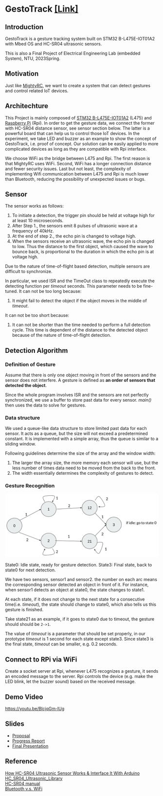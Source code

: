 # GestoTrack [[Link]](https://github.com/featherchen/GestoTrack)

## Introduction
GestoTrack is a gesture tracking system built on STM32 B-L475E-IOT01A2 with Mbed OS and HC-SR04 ultrasonic sensors.

This is also a Final Project of Electrical Engineering Lab (embedded System), NTU, 2023Spring.

## Motivation
Just like [MightyRC](https://mightyrc.com/), we want to create a system that can detect gestures and control related IoT devices.
## Architechture

This Project is mainly composed of [STM32 B-L475E-IOT01A2](https://www.st.com/en/evaluation-tools/b-l475e-iot01a.html) (L475) and [Raspberry Pi](https://www.raspberrypi.com/) (Rpi). In order to get the gesture data, we connect the former with HC-SR04 distance sensor, see sensor section below. The latter is a powerful board that can help us to control those IoT devices. In the experiment, we take LED and buzzer as an example to show the concept of GestoTrack, i.e. proof of concept. Our solution can be easily applied to more complicated devices as long as they are compatible with Rpi interface.

We choose WiFi as the bridge between L475 and Rpi. The first reason is that MightyRC uses WiFi. Second, WiFi has a longer connection distance and fewer security issues. Last but not least, the complexity of implementing Wifi communication between L475 and Rpi is much lower than Bluetooth, reducing the possibility of unexpected issues or bugs.
## Sensor

The sensor works as follows:

1. To initiate a detection, the trigger pin should be held at voltage high for at least 10 microseconds.
2. After Step 1., the sensors emit 8 pulses of ultrasonic wave at a frequency of 40kHz.
3. At the end of step 2., the echo pin is changed to voltage high.
4. When the sensors receive an ultrasonic wave, the echo pin is changed to low. Thus the distance to the first object, which caused the wave to bounce back, is proportional to the duration in which the echo pin is at voltage high.

Due to the nature of time-of-flight based detection, multiple sensors are difficult to synchronize. 

In particular, we used ISR and the TimeOut class to repeatedly execute the detecting function per $timeout$ seconds. This parameter needs to be fine-tuned. It can not be too long because:
1. It might fail to detect the object if the object moves in the middle of *timeout*.

It can not be too short because:
1. It can not be shorter than the time needed to perform a full detection cycle. This time is dependent of the distance to the detected object because of the nature of time-of-flight detection.

## Detection Algorithm

### Definition of Gesture

Assume that there is only one object moving in front of the sensors and the sensor does not interfere. A gesture is defined as **an order of sensors that detected the object**.

Since the whole program involves ISR and the sensors are not perfectly synchronized, we use a buffer to store past data for every sensor. *main()* then uses the data to solve for gestures.

### Data structure

We used a queue-like data structure to store limited past data for each sensor. It acts as a queue, but the size will not exceed a predetermined constant. It is implemented with a simple array, thus the queue is similar to a sliding window.

Following guidelines determine the size of the array and the window width:

1. The larger the array size, the more memory each sensor will use, but the less number of times data need to be moved from the back to the front.
2. The width essentially determines the complexity of gestures to detect.

### Gesture Recognition
![image](https://github.com/featherchen/GestoTrack/blob/main/resource/state%20diagram.png?raw=true)


State0: Idle state, ready for gesture detection.
State3: Final state, back to state0 for next detection.

We have two sensors, sensor1 and sensor2. the number on each arc means the corresponding sensor detected an object in front of it. For instance, when sensor1 detects an object at state0, the state changes to state1.

At each state, if it does not change to the next state for a consecutive time(i.e. *timeout*), the state should change to state0, which also tells us this gesture is finished.

Take state21 as an example, if it goes to state0 due to timeout, the gesture should should be `2->1`.

The value of *timeout* is a parameter that should be set properly, in our prototype *timeout* is 1 second for each state except state3. Since state3 is the final state, *timeout* can be smaller, e.g. 0.2 seconds.

## Connect to RPi via WiFi
Create a socket server at Rpi, whenever L475 recognizes a gesture, it sends an encoded message to the server. Rpi controls the device (e.g. make the LED blink, let the buzzer sound) based on the received message.
## Demo Video
https://youtu.be/BlcjqGm-lUg 

## Slides
* [Proposal](https://github.com/featherchen/GestoTrack/blob/main/resource/Proposal.pdf)
* [Progress Report](https://github.com/featherchen/GestoTrack/blob/main/resource/Progress%20Report.pdf)
* [Final Presentation](https://github.com/featherchen/GestoTrack/blob/main/resource/Final%20Presentation.pdf)
## Reference

[How HC-SR04 Ultrasonic Sensor Works & Interface It With Arduino](https://lastminuteengineers.com/arduino-sr04-ultrasonic-sensor-tutorial/)  
[HC_SR04_Ultrasonic_Library](https://os.mbed.com/users/ejteb/code/HC_SR04_Ultrasonic_Library/#e0f9c9fb4cf3d5b7213e38d0aa18bda0abcfaa32)  
[HC-SR04 manual](https://web.eece.maine.edu/~zhu/book/lab/HC-SR04%20User%20Manual.pdf)  
[Bluetooth v.s. WiFi](https://www.mokoblue.com/zh-tw/bluetooth-vs-wifi-which-is-better/)
